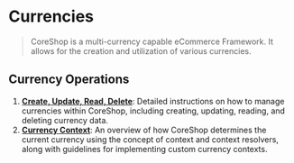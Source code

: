 # Currencies

> CoreShop is a multi-currency capable eCommerce Framework. It allows for the creation and utilization of various
> currencies.

## Currency Operations

1. **[Create, Update, Read, Delete](./01_CRUD.md)**: Detailed instructions on how to manage currencies within CoreShop,
   including creating, updating, reading, and deleting currency data.
2. **[Currency Context](./03_Context.md)**: An overview of how CoreShop determines the current currency using the
   concept of context and context resolvers, along with guidelines for implementing custom currency contexts.
